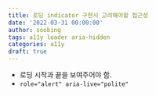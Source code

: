 ```yaml
---
title: 로딩 indicator 구현시 고려해야할 접근성
date: '2022-03-31 00:00:00'
author: soobing
tags: a11y loader aria-hidden
categories: a11y
draft: true
---
```


* 로딩 시작과 끝을 보여주어야 함.
* `role="alert" aria-live="polite"`
